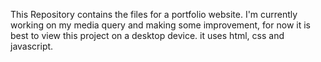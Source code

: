 This Repository contains the files for a portfolio website.
I'm currently working on my media query and making some improvement, for now it is best to view this project on a desktop device.
it uses html, css and javascript.
